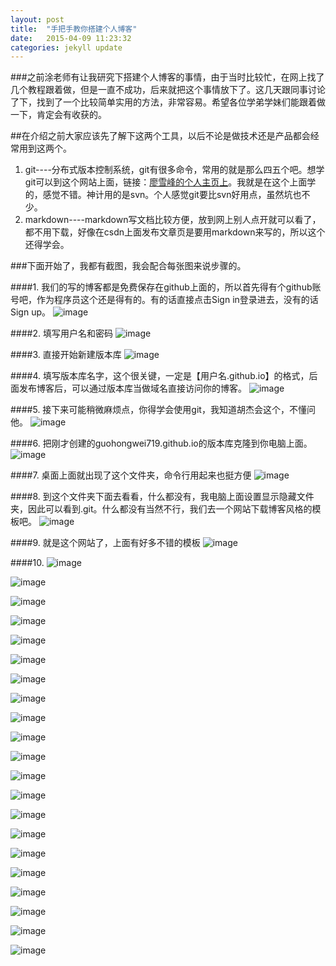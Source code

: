```yaml
---
layout: post
title:  "手把手教你搭建个人博客"
date:   2015-04-09 11:23:32
categories: jekyll update
---
```


###之前涂老师有让我研究下搭建个人博客的事情，由于当时比较忙，在网上找了几个教程跟着做，但是一直不成功，后来就把这个事情放下了。这几天跟同事讨论了下，找到了一个比较简单实用的方法，非常容易。希望各位学弟学妹们能跟着做一下，肯定会有收获的。



##在介绍之前大家应该先了解下这两个工具，以后不论是做技术还是产品都会经常用到这两个。
1. git----分布式版本控制系统，git有很多命令，常用的就是那么四五个吧。想学git可以到这个网站上面，链接：[廖雪峰的个人主页上](http://www.liaoxuefeng.com/wiki/0013739516305929606dd18361248578c67b8067c8c017b000)。我就是在这个上面学的，感觉不错。神计用的是svn。个人感觉git要比svn好用点，虽然坑也不少。
2. markdown----markdown写文档比较方便，放到网上别人点开就可以看了，都不用下载，好像在csdn上面发布文章页是要用markdown来写的，所以这个还得学会。

###下面开始了，我都有截图，我会配合每张图来说步骤的。

####1. 我们的写的博客都是免费保存在github上面的，所以首先得有个github账号吧，作为程序员这个还是得有的。有的话直接点击Sign in登录进去，没有的话Sign up。
![image](http://guohongwei719.github.io/images/20150725/1.png)

####2. 填写用户名和密码
![image](http://guohongwei719.github.io/images/20150725/2.png)

####3. 直接开始新建版本库
![image](http://guohongwei719.github.io/images/20150725/3.png)

####4. 填写版本库名字，这个很关键，一定是【用户名.github.io】的格式，后面发布博客后，可以通过版本库当做域名直接访问你的博客。
![image](http://guohongwei719.github.io/images/20150725/4.png)

####5. 接下来可能稍微麻烦点，你得学会使用git，我知道胡杰会这个，不懂问他。
![image](http://guohongwei719.github.io/images/20150725/5.png)

####6. 把刚才创建的guohongwei719.github.io的版本库克隆到你电脑上面。
![image](http://guohongwei719.github.io/images/20150725/6.png)

####7. 桌面上面就出现了这个文件夹，命令行用起来也挺方便
![image](http://guohongwei719.github.io/images/20150725/7.png)

####8. 到这个文件夹下面去看看，什么都没有，我电脑上面设置显示隐藏文件夹，因此可以看到.git。什么都没有当然不行，我们去一个网站下载博客风格的模板吧。
![image](http://guohongwei719.github.io/images/20150725/8.png)

####9. 就是这个网站了，上面有好多不错的模板
![image](http://guohongwei719.github.io/images/20150725/9.png)

####10. 
![image](http://guohongwei719.github.io/images/20150725/10.png)

![image](http://guohongwei719.github.io/images/20150725/11.png)

![image](http://guohongwei719.github.io/images/20150725/12.png)

![image](http://guohongwei719.github.io/images/20150725/13.png)

![image](http://guohongwei719.github.io/images/20150725/14.png)

![image](http://guohongwei719.github.io/images/20150725/15.png)

![image](http://guohongwei719.github.io/images/20150725/16.png)

![image](http://guohongwei719.github.io/images/20150725/17.png)

![image](http://guohongwei719.github.io/images/20150725/18.png)

![image](http://guohongwei719.github.io/images/20150725/19.png)

![image](http://guohongwei719.github.io/images/20150725/20.png)

![image](http://guohongwei719.github.io/images/20150725/21.png)

![image](http://guohongwei719.github.io/images/20150725/22.png)

![image](http://guohongwei719.github.io/images/20150725/23.png)

![image](http://guohongwei719.github.io/images/20150725/24.png)

![image](http://guohongwei719.github.io/images/20150725/25.png)

![image](http://guohongwei719.github.io/images/20150725/26.png)

![image](http://guohongwei719.github.io/images/20150725/27.png)

![image](http://guohongwei719.github.io/images/20150725/28.png)

![image](http://guohongwei719.github.io/images/20150725/29.png)

![image](http://guohongwei719.github.io/images/20150725/30.png)